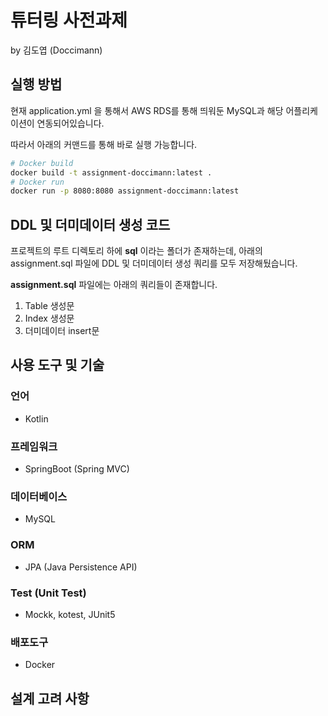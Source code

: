 # 튜터링 사전과제
by 김도엽 (Doccimann)

## 실행 방법

현재 application.yml 을 통해서 AWS RDS를 통해 띄워둔 MySQL과 해당 어플리케이션이 연동되어있습니다.

따라서 아래의 커맨드를 통해 바로 실행 가능합니다.

~~~bash
# Docker build
docker build -t assignment-doccimann:latest .
# Docker run
docker run -p 8080:8080 assignment-doccimann:latest
~~~

## DDL 및 더미데이터 생성 코드

프로젝트의 루트 디렉토리 하에 **sql** 이라는 폴더가 존재하는데, 아래의 assignment.sql 파일에 DDL 및 더미데이터 생성 쿼리를 모두 저장해뒀습니다.

**assignment.sql** 파일에는 아래의 쿼리들이 존재합니다.

1. Table 생성문
2. Index 생성문
3. 더미데이터 insert문 

## 사용 도구 및 기술

### 언어
- Kotlin

### 프레임워크
- SpringBoot (Spring MVC)

### 데이터베이스
- MySQL

### ORM
- JPA (Java Persistence API)

### Test (Unit Test)
- Mockk, kotest, JUnit5

### 배포도구
- Docker

## 설계 고려 사항
